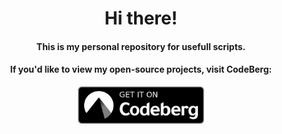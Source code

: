 <h1 align="center">Hi there!</h1>
<h4 align="center">This is my personal repository for usefull scripts.</h4>
<h4 align="center">If you'd like to view my open-source projects, visit CodeBerg:</h4>
<p align="center">
<a href="https://codeberg.org/nulltrack">
    <img alt="Get it on Codeberg" src="codeberg.jpg" height="60">
</a>
</p>